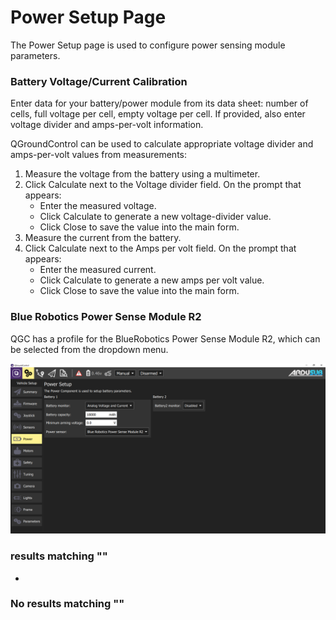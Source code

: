 # Power Setup Page

The Power Setup page is used to configure power sensing module parameters.

### Battery Voltage/Current Calibration <a href="#battery-voltagecurrent-calibration" id="battery-voltagecurrent-calibration"></a>

Enter data for your battery/power module from its data sheet: number of cells, full voltage per cell, empty voltage per cell. If provided, also enter voltage divider and amps-per-volt information.

QGroundControl can be used to calculate appropriate voltage divider and amps-per-volt values from measurements:

1. Measure the voltage from the battery using a multimeter.
2. Click Calculate next to the Voltage divider field. On the prompt that appears:
   * Enter the measured voltage.
   * Click Calculate to generate a new voltage-divider value.
   * Click Close to save the value into the main form.
3. Measure the current from the battery.
4. Click Calculate next to the Amps per volt field. On the prompt that appears:
   * Enter the measured current.
   * Click Calculate to generate a new amps per volt value.
   * Click Close to save the value into the main form.

### Blue Robotics Power Sense Module R2 <a href="#blue-robotics-power-sense-module-r2" id="blue-robotics-power-sense-module-r2"></a>

QGC has a profile for the BlueRobotics Power Sense Module R2, which can be selected from the dropdown menu.

![](<../../.gitbook/assets/reference ardusub power psmr2>)

### results matching ""

*

### No results matching ""
